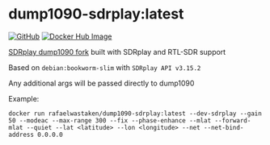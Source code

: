 # dump1090-sdrplay:latest
[![GitHub](https://img.shields.io/badge/GitHub-blue)](https://github.com/hueNET-llc/docker-scripts/tree/master/dump1090-sdrplay) [![Docker Hub Image](https://img.shields.io/docker/v/rafaelwastaken/dump1090-sdrplay/latest)](https://hub.docker.com/repository/docker/rafaelwastaken/dump1090-sdrplay)

[SDRplay dump1090 fork](https://github.com/SDRplay/dump1090) built with SDRplay and RTL-SDR support

Based on `debian:bookworm-slim` with `SDRplay API v3.15.2`

Any additional args will be passed directly to dump1090

Example:
```
docker run rafaelwastaken/dump1090-sdrplay:latest --dev-sdrplay --gain 50 --modeac --max-range 300 --fix --phase-enhance --mlat --forward-mlat --quiet --lat <latitude> --lon <longitude> --net --net-bind-address 0.0.0.0
```